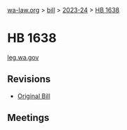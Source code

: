[wa-law.org](/) > [bill](/bill/) > [2023-24](/bill/2023-24/) > [HB 1638](/bill/2023-24/hb/1638/)

# HB 1638
[leg.wa.gov](https://app.leg.wa.gov/billsummary?BillNumber=1638&Year=2023&Initiative=false)

## Revisions
* [Original Bill](1/)

## Meetings